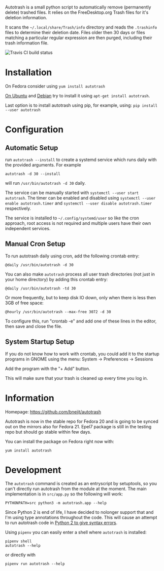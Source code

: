 Autotrash is a small python script to automatically remove
(permanently delete) trashed files. It relies on the FreeDesktop.org
Trash files for it's deletion information.

It scans the `~/.local/share/Trash/info` directory and reads the `.trashinfo`
files to determine their deletion date. Files older then 30 days or files
matching a particular regular expression are then purged, including their
trash information file.

![Travis CI build status](https://api.travis-ci.org/bneijt/autotrash.svg)

Installation
============

On Fedora consider using `yum install autotrash`

[On Ubuntu](http://packages.ubuntu.com/trusty/autotrash) and [Debian](https://packages.debian.org/search?keywords=autotrash&searchon=names&suite=stable&section=all) try to install it using `apt-get install autotrash`.

Last option is to install autotrash using pip, for example, using: `pip install --user autotrash`


Configuration
=============

## Automatic Setup ##
run `autotrash --install` to create a systemd service which runs daily with the provided arguments. For example

    autotrash -d 30 --install

will run `/usr/bin/autotrash -d 30` daily.

The service can be manually started with `systemctl --user start autotrash`.
The timer can be enabled and disabled using `systemctl --user enable autotrash.timer` and
`systemctl --user disable autotrash.timer` respectively.

The service is installed to `~/.config/systemd/user` so like the cron approach, root access is not required and multiple users have their own independent services.


## Manual Cron Setup ##
To run autotrash daily using cron, add the following crontab entry:

    @daily /usr/bin/autotrash -d 30

You can also make `autotrash` process all user trash directories (not just in your home directory) by adding this crontab entry:

    @daily /usr/bin/autotrash -td 30

Or more frequently, but to keep disk IO down, only when there is less then 3GB of free space:

    @hourly /usr/bin/autotrash --max-free 3072 -d 30

To configure this, run "crontab -e" and add one of these lines in the
editor, then save and close the file.


## System Startup Setup ##
If you do not know how to work with crontab, you could add it to the startup
programs in GNOME using the menu: System -> Preferences -> Sessions

Add the program with the "+ Add" button.

This will make sure that your trash is cleaned up every time you log in.


Information
===========

Homepage: https://github.com/bneijt/autotrash

Autotrash is now in the stable repo for Fedora 20 and is going to be synced out on the mirrors also for Fedora 21.
Epel7 package is still in the testing repo but should go stable within few days.

You can install the package on Fedora right now with:

    yum install autotrash


Development
===========

The `autotrash` command is created as an entryscript by setuptools, so you can't directly run autotrash from the module at the moment. The main implementation is in `src/app.py` so the following will work:

    PYTHONPATH=src python3 -m autotrash.app --help

Since Python 2 is end of life, I have decided to nolonger support that and I'm using type annotations throughout the code. This will cause an attempt to run autotrash code in [Python 2 to give syntax errors](https://github.com/bneijt/autotrash/issues/19).

Using `pipenv` you can easily enter a shell where `autotrash` is installed:

    pipenv shell
    autotrash --help

or directly with

    pipenv run autotrash --help

